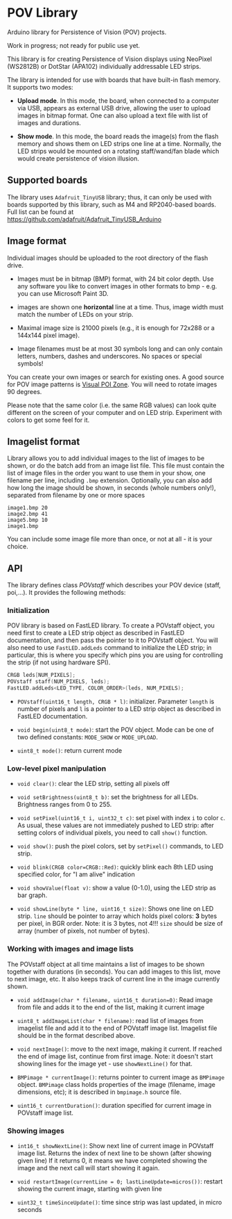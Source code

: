 # POV Library
Arduino library for Persistence of Vision (POV) projects.

Work in progress; not ready for public use yet.


This library is for creating Persistence of Vision displays using NeoPixel (WS2812B)
or DotStar (APA102) individually addressable LED strips.

The library  is intended for use with boards that have built-in flash memory.
It supports two modes:

*  **Upload mode**. In this mode, the board, when connected to a computer via USB,
   appears as external USB drive, allowing the user to upload images in bitmap
   format. One can also upload a text file with list of images and durations.

*  **Show mode**. In this mode, the board reads the image(s) from the flash memory
   and shows them on LED strips one line at a time. Normally, the LED strips
   would be mounted on a rotating staff/wand/fan blade which would create
   persistence of vision illusion.


## Supported boards

The library uses `Adafruit_TinyUSB` library; thus, it can only be used with
boards supported by this library, such as M4 and RP2040-based boards. Full
list can be found at https://github.com/adafruit/Adafruit_TinyUSB_Arduino



## Image format
Individual images should be uploaded to the root directory of the flash drive.

* Images must be in bitmap (BMP) format, with 24 bit color depth. Use any
  software you like to convert images in other formats to bmp - e.g. you can use
  Microsoft Paint 3D.

* images are shown one **horizontal** line at a time. Thus, image width must
  match the number of LEDs on your strip.

* Maximal image size is 21000 pixels (e.g., it is enough for  72x288 or a 144x144
  pixel image).

* Image filenames must be at most 30 symbols long and can only contain letters,
  numbers, dashes and underscores. No spaces or special symbols!

You can create your own images or search for existing ones.  A good source for
POV image patterns is [Visual  POI Zone](https://visualpoi.zone/patterns/).
You will  need to rotate images 90 degrees.


Please note that the same color (i.e. the same RGB values) can look quite
different on the screen of your computer and on LED strip. Experiment with
colors to get some feel for it.


## Imagelist format

Library allows you to add individual images to the list of images to be shown,
or do the batch add from an image list file. This file  must contain the
 list of image files in the order you want
to use them in your show, one filename per line, including `.bmp` extension.
Optionally, you can also add how long the image should be shown, in seconds
(whole numbers only!), separated from  filename by one or more spaces
```
image1.bmp 20
image2.bmp 41
image5.bmp 10
image1.bmp
```
You can include some image file more than once, or not at all - it is your
choice.

## API


The library defines class *POVstaff* which describes your POV device (staff, poi,...).
It provides the following methods:

### Initialization

POV library is based on FastLED library. To create a POVstaff object, you need
first to create a LED strip object as described in FastLED documentation, and
then pass the pointer to it to POVstaff object. You will also need to use
`FastLED.addLeds` command to initialize the LED strip; in particular, this is
where you specify which pins you are using  for controlling the strip (if not
using hardware SPI). 

```c++
CRGB leds[NUM_PIXELS];
POVstaff staff(NUM_PIXELS, leds);
FastLED.addLeds<LED_TYPE, COLOR_ORDER>(leds, NUM_PIXELS);
```

* `POVstaff(uint16_t length, CRGB * l)`: initializer. Parameter `length` is
  number of pixels and `l` is a pointer to a LED strip object as described in
  FastLED documentation.     

* `void begin(uint8_t mode)`: start the POV object. Mode can be one of two defined constants:
  `MODE_SHOW` or `MODE_UPLOAD`.

* `uint8_t mode()`: return current mode

### Low-level pixel manipulation

* `void clear()`: clear the LED strip, setting all pixels off

* `void setBrightness(uint8_t b)`: set the brightness for all LEDs. Brightness
  ranges from 0 to 255.  


* `void setPixel(uint16_t i, uint32_t c)`: set pixel with index `i` to color `c`.
  As usual, these values are not immediately pushed to LED strip: after setting
  colors of individual pixels, you need to call `show()` function.


* `void show()`: push the pixel colors, set by `setPixel()` commands, to LED strip.


* `void blink(CRGB color=CRGB::Red)`: quickly blink each 8th LED using specified color, for "I am alive" indication


* `void showValue(float v)`: show a value (0-1.0), using the LED strip as bar graph.

* `void showLine(byte * line, uint16_t size)`: Shows one line on LED strip. `line` should be
  pointer to array which holds  pixel colors: **3** bytes per pixel, in BGR order.
  Note: it is 3 bytes, not 4!!!  `size` should be size of array (number of pixels, not number of bytes).

### Working with images and image lists

The POVstaff object at all time maintains a list of images to be shown together
with durations (in seconds). You can add images to this list, move to next image,
etc. It also keeps track of current line in the image currently shown.

* `void addImage(char * filename, uint16_t duration=0)`:
  Read  image from file  and adds it to  the end of the  list, making it current
  image

* `uint8_t addImageList(char * filename)`: read list of images from imagelist
  file and add it to the end of POVstaff  image list. Imagelist file should
  be in the format described above.

* `void nextImage()`: move to the next image, making it current. If reached
  the end of image list, continue from first image. Note: it doesn't start
  showing lines for the image yet - use `showNextLine()` for that.


* `BMPimage * currentImage()`: returns pointer to current image as `BMPimage`
  object. `BMPimage` class holds properties of the image (filename, image  
  dimensions, etc); it is described in `bmpimage.h` source file.

* `uint16_t currentDuration()`: duration specified for current image in POVstaff
  image list.

### Showing images

* `int16_t showNextLine()`:  Show next line of current image in POVstaff image list.
  Returns the index of next line to be shown  (after showing given line)
  If it returns 0, it means we have completed showing the image and
  the next call will start showing it again.


* `void restartImage(currentLine = 0; lastLineUpdate=micros())`: restart
  showing the current image, starting with given line



* `uint32_t timeSinceUpdate()`: time since strip was last updated, in micro seconds
